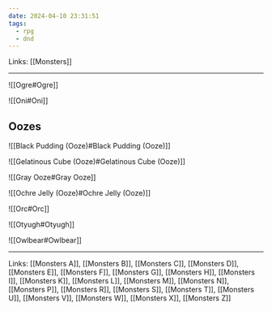 ```yaml
---
date: 2024-04-10 23:31:51
tags:
  - rpg
  - dnd
---
```

Links: [[Monsters]]

---

![[Ogre#Ogre]]

![[Oni#Oni]]

## Oozes

![[Black Pudding (Ooze)#Black Pudding (Ooze)]]

![[Gelatinous Cube (Ooze)#Gelatinous Cube (Ooze)]]

![[Gray Ooze#Gray Ooze]]

![[Ochre Jelly (Ooze)#Ochre Jelly (Ooze)]]

![[Orc#Orc]]

![[Otyugh#Otyugh]]

![[Owlbear#Owlbear]]

---
Links: [[Monsters A]], [[Monsters B]], [[Monsters C]], [[Monsters D]], [[Monsters E]], [[Monsters F]], [[Monsters G]], [[Monsters H]], [[Monsters I]], [[Monsters K]], [[Monsters L]], [[Monsters M]], [[Monsters N]], [[Monsters P]], [[Monsters R]], [[Monsters S]], [[Monsters T]], [[Monsters U]], [[Monsters V]], [[Monsters W]], [[Monsters X]], [[Monsters Z]]